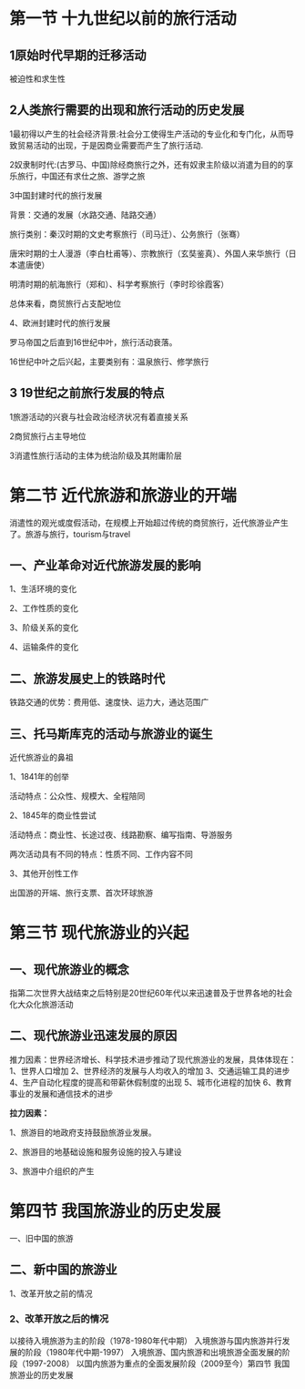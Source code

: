 # 第一节 十九世纪以前的旅行活动 #

## 1原始时代早期的迁移活动 ##

被迫性和求生性

## 2人类旅行需要的出现和旅行活动的历史发展 ##

1最初得以产生的社会经济背景:社会分工使得生产活动的专业化和专门化，从而导致贸易活动的出现，于是因商业需要而产生了旅行活动.

2奴隶制时代:(古罗马、中国)除经商旅行之外，还有奴隶主阶级以消遣为目的的享乐旅行，中国还有求仕之旅、游学之旅

3中国封建时代的旅行发展

背景：交通的发展（水路交通、陆路交通）

旅行类别：秦汉时期的文史考察旅行（司马迁）、公务旅行（张骞）

唐宋时期的士人漫游（李白杜甫等）、宗教旅行（玄奘鉴真）、外国人来华旅行（日本遣唐使）

明清时期的航海旅行（郑和）、科学考察旅行（李时珍徐霞客）

总体来看，商贸旅行占支配地位

4、欧洲封建时代的旅行发展

罗马帝国之后直到16世纪中叶，旅行活动衰落。

16世纪中叶之后兴起，主要类别有：温泉旅行、修学旅行

## 3 19世纪之前旅行发展的特点

1旅游活动的兴衰与社会政治经济状况有着直接关系

2商贸旅行占主导地位

3消遣性旅行活动的主体为统治阶级及其附庸阶层

# 第二节 近代旅游和旅游业的开端

消遣性的观光或度假活动，在规模上开始超过传统的商贸旅行，近代旅游业产生了。旅游与旅行，tourism与travel

## 一、产业革命对近代旅游发展的影响 ##

1、生活环境的变化

2、工作性质的变化

3、阶级关系的变化

4、运输条件的变化

## 二、旅游发展史上的铁路时代 ##

铁路交通的优势：费用低、速度快、运力大，通达范围广

## 三、托马斯库克的活动与旅游业的诞生 ##

近代旅游业的鼻祖

1、1841年的创举

活动特点：公众性、规模大、全程陪同

2、1845年的商业性尝试

活动特点：商业性、长途过夜、线路勘察、编写指南、导游服务

两次活动具有不同的特点：性质不同、工作内容不同

3、其他开创性工作

出国游的开端、旅行支票、首次环球旅游

# 第三节  现代旅游业的兴起

## 一、现代旅游业的概念

指第二次世界大战结束之后特别是20世纪60年代以来迅速普及于世界各地的社会化大众化旅游活动

## 二、现代旅游业迅速发展的原因

推力因素：世界经济增长、科学技术进步推动了现代旅游业的发展，具体体现在：
1、世界人口增加
2、世界经济的发展与人均收入的增加
3、交通运输工具的进步
4、生产自动化程度的提高和带薪休假制度的出现
5、城市化进程的加快
6、教育事业的发展和通信技术的进步

**拉力因素：**

1、旅游目的地政府支持鼓励旅游业发展。

2、旅游目的地基础设施和服务设施的投入与建设

3、旅游中介组织的产生

# 第四节  我国旅游业的历史发展 

一、旧中国的旅游

## 二、新中国的旅游业

1、改革开放之前的情况

### 2、改革开放之后的情况

以接待入境旅游为主的阶段（1978-1980年代中期）
入境旅游与国内旅游并行发展的阶段（1980年代中期-1997）
入境旅游、国内旅游和出境旅游全面发展的阶段（1997-2008）
以国内旅游为重点的全面发展阶段（2009至今）第四节  我国旅游业的历史发展

